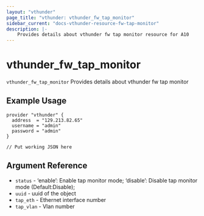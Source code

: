 ```yaml
---
layout: "vthunder"
page_title: "vthunder: vthunder_fw_tap_monitor"
sidebar_current: "docs-vthunder-resource-fw-tap-monitor"
description: |-
	Provides details about vthunder fw tap monitor resource for A10
---
```


# vthunder\_fw\_tap\_monitor

`vthunder_fw_tap_monitor` Provides details about vthunder fw tap monitor
## Example Usage


```hcl
provider "vthunder" {
  address  = "129.213.82.65"
  username = "admin"
  password = "admin"
}

// Put working JSON here
```

## Argument Reference

* `status` - ‘enable’: Enable tap monitor mode; ‘disable’: Disable tap monitor mode (Default:Disable);
* `uuid` - uuid of the object
* `tap_eth` - Ethernet interface number
* `tap_vlan` - Vlan number

